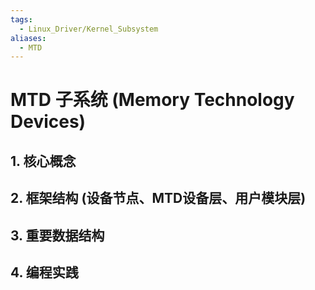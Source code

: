 ```yaml
---
tags:
  - Linux_Driver/Kernel_Subsystem
aliases:
  - MTD
---
```

# MTD 子系统 (Memory Technology Devices)

## 1. 核心概念

## 2. 框架结构 (设备节点、MTD设备层、用户模块层)

## 3. 重要数据结构

## 4. 编程实践 